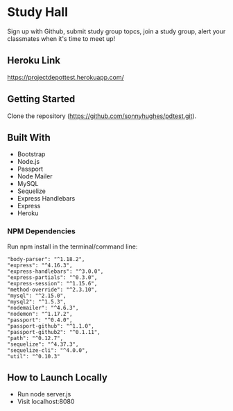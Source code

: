 # Study Hall

Sign up with Github, submit study group topcs, join a study group, alert your classmates when it's time to meet up!

## Heroku Link

https://projectdepottest.herokuapp.com/

## Getting Started

Clone the repository (https://github.com/sonnyhughes/pdtest.git).

## Built With

* Bootstrap
* Node.js
* Passport
* Node Mailer
* MySQL
* Sequelize
* Express Handlebars
* Express
* Heroku

### NPM Dependencies

Run npm install in the terminal/command line:

    "body-parser": "^1.18.2",
    "express": "^4.16.3",
    "express-handlebars": "^3.0.0",
    "express-partials": "^0.3.0",
    "express-session": "^1.15.6",
    "method-override": "^2.3.10",
    "mysql": "^2.15.0",
    "mysql2": "^1.5.3",
    "nodemailer": "^4.6.3",
    "nodemon": "^1.17.2",
    "passport": "^0.4.0",
    "passport-github": "^1.1.0",
    "passport-github2": "^0.1.11",
    "path": "^0.12.7",
    "sequelize": "^4.37.3",
    "sequelize-cli": "^4.0.0",
    "util": "^0.10.3"

## How to Launch Locally

* Run node server.js
* Visit localhost:8080 
